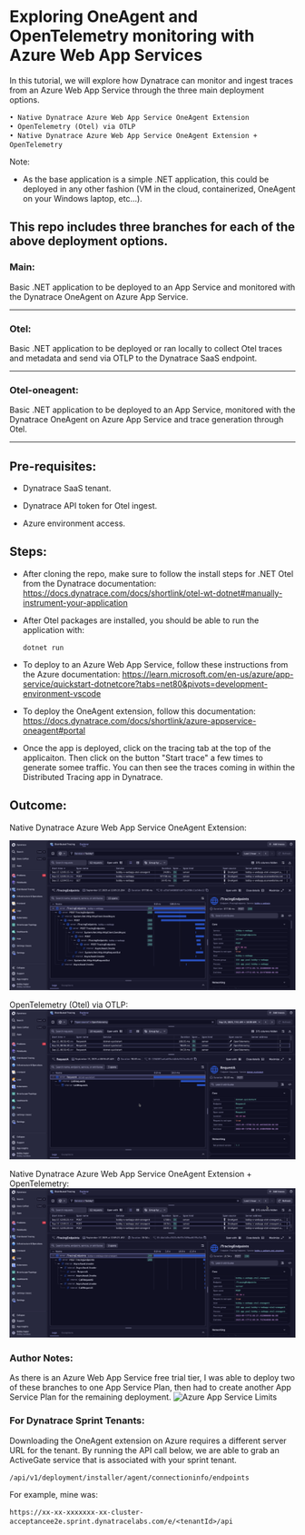# Exploring OneAgent and OpenTelemetry monitoring with Azure Web App Services
In this tutorial, we will explore how Dynatrace can monitor and ingest traces from an Azure Web App Service through the three main deployment options.

	• Native Dynatrace Azure Web App Service OneAgent Extension
	• OpenTelemetry (Otel) via OTLP
	• Native Dynatrace Azure Web App Service OneAgent Extension + OpenTelemetry 


Note:

* As the base application is a simple .NET application, this could be deployed in any other fashion (VM in the cloud, containerized, OneAgent on your Windows laptop, etc...).

## This repo includes three branches for each of the above deployment options. 
### Main:

Basic .NET application to be deployed to an App Service and monitored with the Dynatrace OneAgent on Azure App Service.

------
### Otel:

Basic .NET application to be deployed or ran locally to collect Otel traces and metadata and send via OTLP to the Dynatrace SaaS endpoint. 

------
### Otel-oneagent:

Basic .NET application to be deployed to an App Service, monitored with the Dynatrace OneAgent on Azure App Service and trace generation through Otel.

------
	

## Pre-requisites: 

* Dynatrace SaaS tenant.

* Dynatrace API token for Otel ingest.

* Azure environment access.

## Steps:

* After cloning the repo, make sure to follow the install steps for .NET Otel from the Dynatrace documentation: https://docs.dynatrace.com/docs/shortlink/otel-wt-dotnet#manually-instrument-your-application

* After Otel packages are installed, you should be able to run the application with:
  ```
  dotnet run
  ```
* To deploy to an Azure Web App Service, follow these instructions from the Azure documentation: https://learn.microsoft.com/en-us/azure/app-service/quickstart-dotnetcore?tabs=net80&pivots=development-environment-vscode

* To deploy the OneAgent extension, follow this documentation: https://docs.dynatrace.com/docs/shortlink/azure-appservice-oneagent#portal

* Once the app is deployed, click on the tracing tab at the top of the applicaiton. Then click on the button "Start trace" a few times to generate somee traffic. You can then see the traces coming in within the Distributed Tracing app in Dynatrace. 

## Outcome:

Native Dynatrace Azure Web App Service OneAgent Extension:

![alt text](https://github.com/dynatrace-bobbyvogler/dt-azure-web-app-service-otel/blob/main/images/oneagent.png?raw=true "OneAgent Extension")

OpenTelemetry (Otel) via OTLP:
![alt text](https://github.com/dynatrace-bobbyvogler/dt-azure-web-app-service-otel/blob/main/images/otel.png?raw=true "Otel")

Native Dynatrace Azure Web App Service OneAgent Extension + OpenTelemetry: 
![alt text](https://github.com/dynatrace-bobbyvogler/dt-azure-web-app-service-otel/blob/main/images/oneagent-otel.png?raw=true "OneAgent Extension + Otel")


### Author Notes:

As there is an Azure Web App Service free trial tier, I was able to deploy two of these branches to one App Service Plan, then had to create another App Service Plan for the remaining deployment.
![Azure App Service Limits](https://learn.microsoft.com/en-us/azure/azure-resource-manager/management/azure-subscription-service-limits#azure-app-service-limits)

### For Dynatrace Sprint Tenants:

Downloading the OneAgent extension on Azure requires a different server URL for the tenant. 
By running the API call below, we are able to grab an ActiveGate service that is associated with your sprint tenant.

```
/api/v1/deployment/installer/agent/connectioninfo/endpoints
```

For example, mine was:
```
https://xx-xx-xxxxxxx-xx-cluster-acceptancee2e.sprint.dynatracelabs.com/e/<tenantId>/api
```
